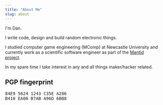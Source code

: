 ```yaml
---
title: "About Me"
slug: about
---
```


I'm Dan.

I write code, design and build random electronic things.

I studied computer game engineering (MComp) at Newcastle University and
currently work as a scientific software engineer as part of the [Mantid
project](https://www.mantidproject.org).

In my spare time I take interest in any and all things maker/hacker related.

## PGP fingerprint

<pre style="margin:0; padding:0;">
84E9 5624 1243 C35E A286
B410 EA06 B7AB A96D 6BB8
</pre>
